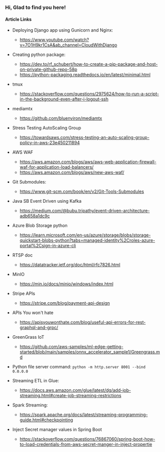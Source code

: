 ### Hi, Glad to find you here!


#### Article Links

- Deploying Django app using Gunicorn and Nginx:

  - https://www.youtube.com/watch?v=7O1H9kr1CsA&ab_channel=CloudWithDjango

- Creating python package:

  - https://dev.to/rf_schubert/how-to-create-a-pip-package-and-host-on-private-github-repo-58p
  - https://python-packaging.readthedocs.io/en/latest/minimal.html
 
- tmux

  - https://stackoverflow.com/questions/2975624/how-to-run-a-script-in-the-background-even-after-i-logout-ssh
 
- mediamtx

  - https://github.com/bluenviron/mediamtx
 
- Stress Testing AutoScaling Group

  - https://towardsaws.com/stress-testing-an-auto-scaling-group-policy-in-aws-23e450211894
 
- AWS WAF

  - https://aws.amazon.com/blogs/aws/aws-web-application-firewall-waf-for-application-load-balancers/
  - https://aws.amazon.com/blogs/aws/new-aws-waf/
 
- Git Submodules:

  - https://www.git-scm.com/book/en/v2/Git-Tools-Submodules
 
- Java SB Event Driven using Kafka

  - https://medium.com/@bubu.tripathy/event-driven-architecture-adb658a1dc9c
 
- Azure Blob Storage python

  - https://learn.microsoft.com/en-us/azure/storage/blobs/storage-quickstart-blobs-python?tabs=managed-identity%2Croles-azure-portal%2Csign-in-azure-cli

- RTSP doc

  - https://datatracker.ietf.org/doc/html/rfc7826.html
 
- MinIO

  - https://min.io/docs/minio/windows/index.html
 
- Stripe APIs

  - https://stripe.com/blog/payment-api-design
 
- APIs You won't hate

  - https://apisyouwonthate.com/blog/useful-api-errors-for-rest-graphql-and-grpc/
 
- GreenGrass IoT

  - https://github.com/aws-samples/ml-edge-getting-started/blob/main/samples/onnx_accelerator_sample1/Greengrass.md
 
- Python file server command: `python -m http.server 8001 --bind 0.0.0.0`

- Streaming ETL in Glue:

  - https://docs.aws.amazon.com/glue/latest/dg/add-job-streaming.html#create-job-streaming-restrictions
 
- Spark Streaming:

  - https://spark.apache.org/docs/latest/streaming-programming-guide.html#checkpointing
 
- Inject Secret manager values in  Spring Boot

  - https://stackoverflow.com/questions/76867060/spring-boot-how-to-load-credentials-from-aws-secret-manger-in-inject-propertie
